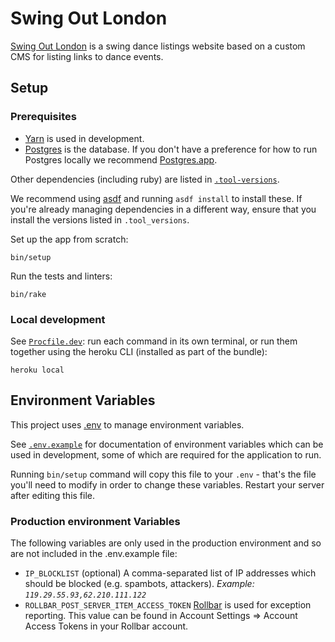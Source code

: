# Swing Out London

[Swing Out London](https://www.swingoutlondon.co.uk) is a swing dance listings
website based on a custom CMS for listing links to dance events.

## Setup

### Prerequisites

- [Yarn](https://yarnpkg.com/en/docs/install/) is used in development.
- [Postgres](https://www.postgresql.org/) is the database. If you don't have a
preference for how to run Postgres locally we recommend
[Postgres.app](https://postgresapp.com/).

Other dependencies (including ruby) are listed in
[`.tool-versions`](.tool-versions).

We recommend using [asdf](https://github.com/asdf-vm/asdf) and running `asdf
install` to install these. If you're already managing dependencies in a
different way, ensure that you install the versions listed in
`.tool_versions`.


Set up the app from scratch:

    bin/setup

Run the tests and linters:

    bin/rake

### Local development

See [`Procfile.dev`](Procfile.dev): run each command in its own terminal, or
run them together using the heroku CLI (installed as part of the bundle):

    heroku local

## Environment Variables

This project uses [.env](https://github.com/bkeepers/dotenv) to manage
environment variables.

See [`.env.example`](.env.example) for documentation of environment variables
which can be used in development, some of which are required for the
application to run.

Running `bin/setup` command will copy this file to your `.env` - that's the
file you'll need to modify in order to change these variables. Restart your
server after editing this file.

### Production environment Variables

The following variables are only used in the production environment and so
are not included in the .env.example file:

  - `IP_BLOCKLIST` (optional) A comma-separated list of IP addresses which
    should be blocked (e.g. spambots, attackers). _Example:
    `119.29.55.93,62.210.111.122`_
  - `ROLLBAR_POST_SERVER_ITEM_ACCESS_TOKEN` [Rollbar](https://rollbar.com/) is
    used for exception reporting. This value can be found in Account Settings
    => Account Access Tokens in your Rollbar account.
